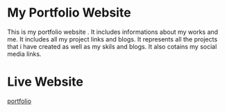 # My Portfolio Website
This is my portfolio website . It includes informations about my works and me. It includes all my project links and blogs. 
It represents all the projects that i have created as well as my skils and blogs.  It also cotains my social media links. 


# Live Website
[portfolio](https://jyoti-dhatarwal.netlify.app/)

